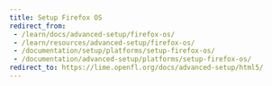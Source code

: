 ```yaml
---
title: Setup Firefox OS
redirect_from:
 - /learn/docs/advanced-setup/firefox-os/
 - /learn/resources/advanced-setup/firefox-os/
 - /documentation/setup/platforms/setup-firefox-os/
 - /documentation/advanced-setup/platforms/setup-firefox-os/
redirect_to: https://lime.openfl.org/docs/advanced-setup/html5/
---
```

